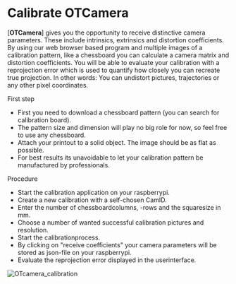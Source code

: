 # Calibrate OTCamera

[**OTCamera**] gives you the opportunity to receive distinctive camera parameters. These include intrinsics, extrinsics and distortion coefficients. By using our web browser based program and multiple images of a calibration pattern, like a chessboard you can calculate a camera matrix and distortion coefficients.
You will be able to evaluate your calibration with a reprojection error which is used to quantify how closely you can recreate true projection. In other words: You can undistort pictures, trajectories or any other pixel coordinates.

First step

* First you need to download a chessboard pattern (you can search for calibration board).
* The pattern size and dimension will play no big role for now, so feel free to use any chessboard.
* Attach your printout to a solid object. The image should be as flat as possible.
* For best results its unavoidable to let your calibration pattern be manufactured by professionals.

Procedure

* Start the calibration application on your raspberrypi.
* Create a new calibration with a self-chosen CamID.
* Enter the number of chessboardcolumns, -rows and the squaresize in mm.
* Choose a number of wanted successful calibration pictures and resolution.
* Start the calibrationprocess.
* By clicking on "receive coefficients" your camera parameters will be stored as json-file on your raspberrypi.
* Evaluate the reprojection error displayed in the userinterface.

![OTcamera_calibration](OTcamera_calibration.gif)